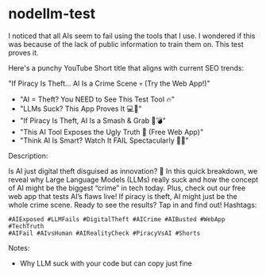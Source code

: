 # nodellm-test

I noticed that all AIs seem to fail using the tools that I use. I wondered if
this was because of the lack of public information to train them on. This test
proves it.

Here's a punchy YouTube Short title that aligns with current SEO trends:

"If Piracy Is Theft… AI Is a Crime Scene 💀 (Try the Web App!)"

- "AI = Theft? You NEED to See This Test Tool 🔥"
- "LLMs Suck? This App Proves It 💻🚨"
- "If Piracy Is Theft, AI Is a Smash & Grab 🧠💣"
- "This AI Tool Exposes the Ugly Truth 👀 (Free Web App)"
- "Think AI Is Smart? Watch It FAIL Spectacularly 🤖❌"

Description:

Is AI just digital theft disguised as innovation? 🤔 In this quick breakdown,
we reveal why Large Language Models (LLMs) really suck and how the concept of
AI might be the biggest “crime” in tech today. Plus, check out our free web app
that tests AI’s flaws live! If piracy is theft, AI might just be the whole
crime scene. Ready to see the results? Tap in and find out!
Hashtags:

```
#AIExposed #LLMFails #DigitalTheft #AICrime #AIBusted #WebApp #TechTruth
#AIFail #AIvsHuman #AIRealityCheck #PiracyVsAI #Shorts
```

Notes:

- Why LLM suck with your code but can copy just fine
